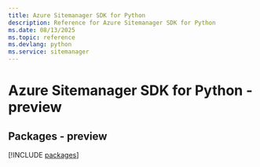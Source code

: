 ```yaml
---
title: Azure Sitemanager SDK for Python
description: Reference for Azure Sitemanager SDK for Python
ms.date: 08/13/2025
ms.topic: reference
ms.devlang: python
ms.service: sitemanager
---
```

# Azure Sitemanager SDK for Python - preview
## Packages - preview
[!INCLUDE [packages](sitemanager-index.md)]
